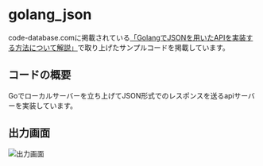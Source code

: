 # golang_json
code-database.comに掲載されている[「GolangでJSONを用いたAPIを実装する方法について解説」](https://code-database.com/knowledges/99)で取り上げたサンプルコードを掲載しています。

## コードの概要
Goでローカルサーバーを立ち上げてJSON形式でのレスポンスを送るapiサーバーを実装しています。

## 出力画面
![出力画面](https://knowledge-blog.s3-ap-northeast-1.amazonaws.com/uploads/file1589015597745%E3%82%B9%E3%82%AF%E3%83%AA%E3%83%BC%E3%83%B3%E3%82%B7%E3%83%A7%E3%83%83%E3%83%88%202020-05-09%2018.11.36.png)

